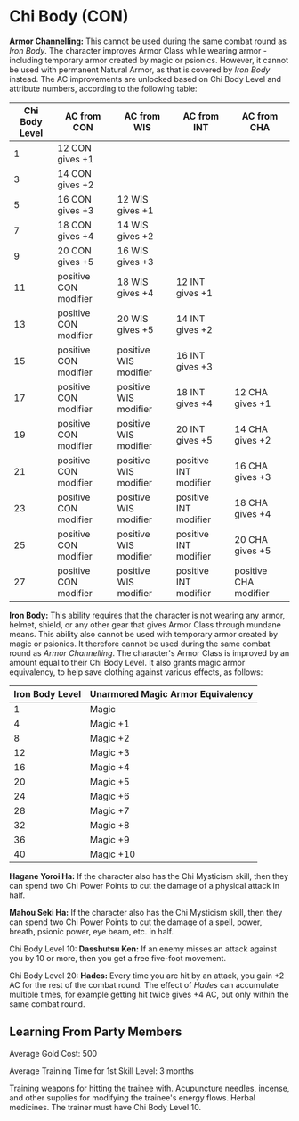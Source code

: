 # Chi Body (CON)

**Armor Channelling:** This cannot be used during the same combat round as *Iron Body*. The character improves Armor Class while wearing armor - including temporary armor created by magic or psionics. However, it cannot be used with permanent Natural Armor, as that is covered by *Iron Body* instead. The AC improvements are unlocked based on Chi Body Level and attribute numbers, according to the following table:

| Chi Body Level | AC from CON           | AC from WIS           | AC from INT           | AC from CHA     |
| ---            | ---                   | ---                   | ---                   | ---             |
| 1              | 12 CON gives +1       |                       |                       |                 |
| 3              | 14 CON gives +2       |                       |                       |                 |
| 5              | 16 CON gives +3       | 12 WIS gives +1       |                       |                 |
| 7              | 18 CON gives +4       | 14 WIS gives +2       |                       |                 |
| 9              | 20 CON gives +5       | 16 WIS gives +3       |                       |                 |
| 11             | positive CON modifier | 18 WIS gives +4       | 12 INT gives +1       |                 |
| 13             | positive CON modifier | 20 WIS gives +5       | 14 INT gives +2       |                 |
| 15             | positive CON modifier | positive WIS modifier | 16 INT gives +3       |                 |
| 17             | positive CON modifier | positive WIS modifier | 18 INT gives +4       | 12 CHA gives +1 |
| 19             | positive CON modifier | positive WIS modifier | 20 INT gives +5       | 14 CHA gives +2 |
| 21             | positive CON modifier | positive WIS modifier | positive INT modifier | 16 CHA gives +3 |
| 23             | positive CON modifier | positive WIS modifier | positive INT modifier | 18 CHA gives +4 |
| 25             | positive CON modifier | positive WIS modifier | positive INT modifier | 20 CHA gives +5 |
| 27             | positive CON modifier | positive WIS modifier | positive INT modifier | positive CHA modifier |

**Iron Body:** This ability requires that the character is not wearing any armor, helmet, shield, or any other gear that gives Armor Class through mundane means. This ability also cannot be used with temporary armor created by magic or psionics. It therefore cannot be used during the same combat round as *Armor Channelling*. The character's Armor Class is improved by an amount equal to their Chi Body Level. It also grants magic armor equivalency, to help save clothing against various effects, as follows:

| Iron Body Level | Unarmored Magic Armor Equivalency |
| ---             | ---                               |
| 1 | Magic
| 4 | Magic +1
| 8 | Magic +2
| 12 | Magic +3
| 16 | Magic +4
| 20 | Magic +5
| 24 | Magic +6
| 28 | Magic +7
| 32 | Magic +8
| 36 | Magic +9
| 40 | Magic +10

**Hagane Yoroi Ha:** If the character also has the Chi Mysticism skill, then they can spend two Chi Power Points to cut the damage of a physical attack in half.

**Mahou Seki Ha:** If the character also has the Chi Mysticism skill, then they can spend two Chi Power Points to cut the damage of a spell, power, breath, psionic power, eye beam, etc. in half.

Chi Body Level 10: **Dasshutsu Ken:** If an enemy misses an attack against you by 10 or more, then you get a free five-foot movement.

Chi Body Level 20: **Hades:** Every time you are hit by an attack, you gain +2 AC for the rest of the combat round. The effect of *Hades* can accumulate multiple times, for example getting hit twice gives +4 AC, but only within the same combat round.

## Learning From Party Members

Average Gold Cost: 500

Average Training Time for 1st Skill Level: 3 months

Training weapons for hitting the trainee with. Acupuncture needles, incense, and other supplies for modifying the trainee's energy flows. Herbal medicines. The trainer must have Chi Body Level 10.
